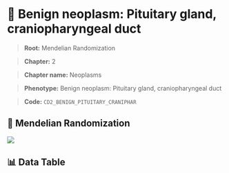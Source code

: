 # 🧪 Benign neoplasm: Pituitary gland, craniopharyngeal duct

> **Root:** Mendelian Randomization

> **Chapter:** 2  

> **Chapter name:** Neoplasms

> **Phenotype:** Benign neoplasm: Pituitary gland, craniopharyngeal duct  

> **Code:** `CD2_BENIGN_PITUITARY_CRANIPHAR`

## 🧬 Mendelian Randomization  

<img src="/MR/Figures/Forward/CD2_BENIGN_PITUITARY_CRANIPHAR.png"/>

## 📊 Data Table

<CsvTableMRF src="/MR_Data/Forward/CD2_BENIGN_PITUITARY_CRANIPHAR.csv"/>
